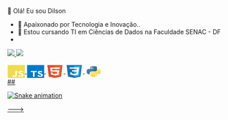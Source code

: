 👋 Olá! Eu sou Dilson
- 👀 Apaixonado por Tecnologia e Inovação..
- 🌱 Estou cursando TI em Ciências de Dados na Faculdade SENAC - DF
- <div align="center">
  <a href="https://github.com/DilsonCampos">
   
 <img height="180em" src="https://github-readme-stats.vercel.app/api?username=DilsonCampos&theme=noctis_minimusk&show_icons=true"/>
  <img height="180em" src="https://github-readme-stats.vercel.app/api/top-langs/?username=DilsonCampos&layout=compact&langs_count=7&themenoctis_minimus"/>
  </div>
<div style="display: inline_block"><br>
  <div>
  <img align="center" alt="Rafa-Js" height="30" width="40" src="https://raw.githubusercontent.com/devicons/devicon/master/icons/javascript/javascript-plain.svg">
  <img align="center" alt="Rafa-Ts" height="30" width="40" src="https://raw.githubusercontent.com/devicons/devicon/master/icons/typescript/typescript-plain.svg">
  <img align="center" alt="Rafa-HTML" height="30" width="40" src="https://raw.githubusercontent.com/devicons/devicon/master/icons/html5/html5-original.svg">
  <img align="center" alt="Rafa-CSS" height="30" width="40" src="https://raw.githubusercontent.com/devicons/devicon/master/icons/css3/css3-original.svg">
  <img align="center" alt="Rafa-Python" height="30" width="40" src="https://raw.githubusercontent.com/devicons/devicon/master/icons/python/python-original.svg">
  </div>
  ##
  
  ![Snake animation](https://github.com/dilsoncampos/dilsoncampos/output/github-contribution-grid-snake.svg)
   
</div>
    
   
    
    
    
    
--->

